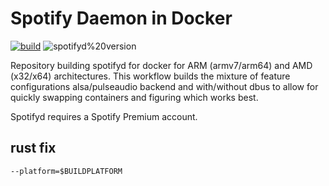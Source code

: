 # Spotify Daemon in Docker
[![build](https://github.com/hvalev/spotifyd-docker/actions/workflows/build.yml/badge.svg?branch=main)](https://github.com/hvalev/spotifyd-docker/actions/workflows/build.yml)
![spotifyd%20version](https://img.shields.io/badge/spotifyd%20version-0.2.25-1-green)

Repository building spotifyd for docker for ARM (armv7/arm64) and AMD (x32/x64) architectures. This workflow builds the mixture of feature configurations alsa/pulseaudio backend and with/without dbus to allow for quickly swapping containers and figuring which works best. 


Spotifyd requires a Spotify Premium account.


## rust fix

```--platform=$BUILDPLATFORM```
